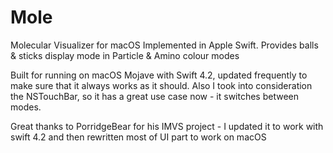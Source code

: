 # Mole
Molecular Visualizer for macOS
Implemented in Apple Swift. Provides balls & sticks display mode in Particle & Amino colour modes

Built for running on macOS Mojave with Swift 4.2, updated frequently to make sure that it always works as it should. Also I took into consideration the NSTouchBar, so it has a great use case now - it switches between modes.

Great thanks to PorridgeBear for his IMVS project - I updated it to work with swift 4.2 and then rewritten most of UI part to work on macOS


